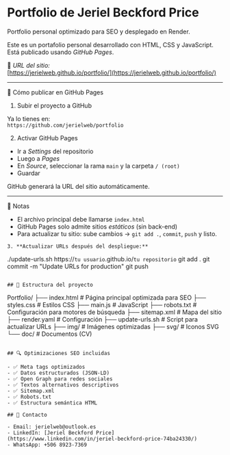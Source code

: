 # Portfolio de Jeriel Beckford Price

Portfolio personal optimizado para SEO y desplegado en Render.

Este es un portafolio personal desarrollado con HTML, CSS y JavaScript. Está publicado usando *GitHub Pages*.

🔗 *URL del sitio:*  
[https://jerielweb.github.io/portfolio/](https://jerielweb.github.io/portfolio/)

---

🚀 Cómo publicar en GitHub Pages

1. Subir el proyecto a GitHub

Ya lo tienes en:  
`https://github.com/jerielweb/portfolio`

2. Activar GitHub Pages

- Ir a *Settings* del repositorio
- Luego a *Pages*
- En *Source*, seleccionar la rama `main` y la carpeta `/ (root)`
- Guardar

GitHub generará la URL del sitio automáticamente.

---

📝 Notas

- El archivo principal debe llamarse `index.html`
- GitHub Pages solo admite sitios *estáticos* (sin back-end)
- Para actualizar tu sitio: sube cambios → `git add .`, `commit`, `push` y listo.

```
3. **Actualizar URLs después del despliegue:**
   ```
   ./update-urls.sh https://`tu usuario`.github.io/`tu repositorio`
   git add .
   git commit -m "Update URLs for production"
   git push
   ```

## 📁 Estructura del proyecto

```
Portfolio/
├── index.html         # Página principal optimizada para SEO
├── styles.css         # Estilos CSS
├── main.js            # JavaScript
├── robots.txt         # Configuración para motores de búsqueda
├── sitemap.xml        # Mapa del sitio
├── render.yaml        # Configuración
├── update-urls.sh     # Script para actualizar URLs
├── img/               # Imágenes optimizadas
├── svg/               # Iconos SVG
└── doc/               # Documentos (CV)
```

## 🔍 Optimizaciones SEO incluidas

- ✅ Meta tags optimizados
- ✅ Datos estructurados (JSON-LD)
- ✅ Open Graph para redes sociales
- ✅ Textos alternativos descriptivos
- ✅ Sitemap.xml
- ✅ Robots.txt
- ✅ Estructura semántica HTML

## 📧 Contacto

- Email: jerielweb@outlook.es
- LinkedIn: [Jeriel Beckford Price](https://www.linkedin.com/in/jeriel-beckford-price-74ba24330/)
- WhatsApp: +506 8923-7369
